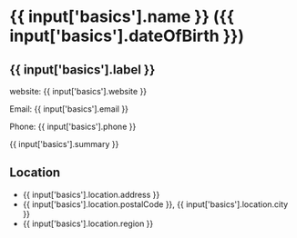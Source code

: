 # {{ input['basics'].name }} ({{ input['basics'].dateOfBirth }})
## {{ input['basics'].label }}

website: {{ input['basics'].website }}

Email: {{ input['basics'].email }}

Phone: {{ input['basics'].phone }}

{{ input['basics'].summary }}

## Location
* {{ input['basics'].location.address }}
* {{ input['basics'].location.postalCode }}, {{ input['basics'].location.city }}
* {{ input['basics'].location.region }}
